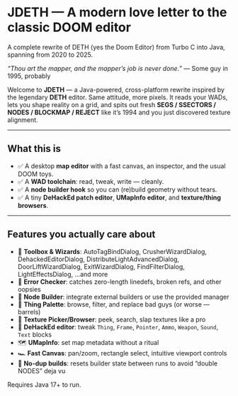 # JDETH — A modern love letter to the classic DOOM editor

A complete rewrite of DETH (yes the Doom Editor) from Turbo C into Java, spanning from 2020 to 2025.

*“Thou art the mapper, and the mapper’s job is never done.”* — Some guy in 1995, probably

Welcome to **JDETH** — a Java-powered, cross-platform rewrite inspired by the legendary **DETH** editor. Same attitude, more pixels. It reads your WADs, lets you shape reality on a grid, and spits out fresh **SEGS / SSECTORS / NODES / BLOCKMAP / REJECT** like it’s 1994 and you just discovered texture alignment.

---

## What this is

- ✅ A desktop **map editor** with a fast canvas, an inspector, and the usual DOOM toys.
- ✅ A **WAD toolchain**: read, tweak, write — cleanly.
- ✅ A **node builder hook** so you can (re)build geometry without tears.
- ✅ A tiny **DeHackEd patch editor**, **UMapInfo editor**, and **texture/thing browsers**.

---

## Features you actually care about

- 🧰 **Toolbox & Wizards**: AutoTagBindDialog, CrusherWizardDialog, DehackedEditorDialog, DistributeLightAdvancedDialog, DoorLiftWizardDialog, ExitWizardDialog, FindFilterDialog, LightEffectsDialog, …and more
- 🧠 **Error Checker**: catches zero-length linedefs, broken refs, and other oopsies
- 🧩 **Node Builder**: integrate external builders or use the provided manager
- 🎯 **Thing Palette**: browse, filter, and replace bad guys (or worse — barrels)
- 🧱 **Texture Picker/Browser**: peek, search, slap textures like a pro
- 🧾 **DeHackEd editor**: tweak `Thing`, `Frame`, `Pointer`, `Ammo`, `Weapon`, `Sound`, `Text` blocks
- 🗺️ **UMapInfo**: set map metadata without a ritual
- 🏎️ **Fast Canvas**: pan/zoom, rectangle select, intuitive viewport controls
- 🧹 **No-dup builds**: resets builder state between runs to avoid “double NODES” deja vu

Requires Java 17+ to run.
